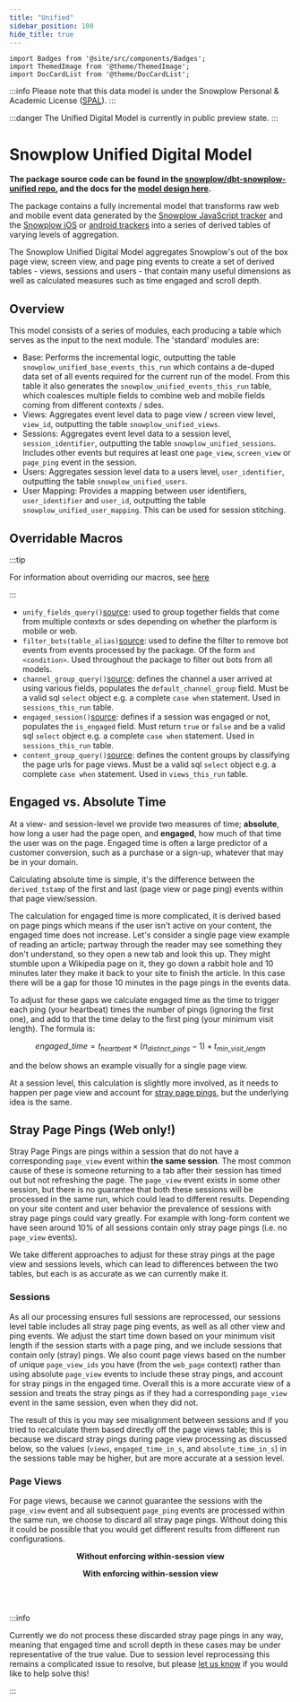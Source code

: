```yaml
---
title: "Unified"
sidebar_position: 100
hide_title: true
---
```


```mdx-code-block
import Badges from '@site/src/components/Badges';
import ThemedImage from '@theme/ThemedImage';
import DocCardList from '@theme/DocCardList';

```
:::info
Please note that this data model is under the Snowplow Personal & Academic License ([SPAL](/docs/contributing/personal-and-academic-license-faq/)).
:::

:::danger
The Unified Digital Model is currently in public preview state.
:::

<Badges badgeType="dbt-package Release" pkg="unified"></Badges>

# Snowplow Unified Digital Model

**The package source code can be found in the [snowplow/dbt-snowplow-unified repo](https://github.com/snowplow/dbt-snowplow-unified), and the docs for the [model design here](https://snowplow.github.io/dbt-snowplow-unified/#!/overview/snowplow_unified).**

The package contains a fully incremental model that transforms raw web and mobile event data generated by the [Snowplow JavaScript tracker](/docs/collecting-data/collecting-from-own-applications/javascript-trackers/index.md) and the [Snowplow iOS](docs/collecting-data/collecting-from-own-applications/mobile-trackers/previous-versions/objective-c-tracker/index.md) or [android trackers](/docs/collecting-data/collecting-from-own-applications/mobile-trackers/previous-versions/android-tracker/index.md) into a series of derived tables of varying levels of aggregation.

The Snowplow Unified Digital Model aggregates Snowplow's out of the box page view, screen view, and page ping events to create a set of derived tables - views, sessions and users - that contain many useful dimensions as well as calculated measures such as time engaged and scroll depth.

<p align="center">
<ThemedImage
alt='Unified Digital Model data flow'
sources={{
light: require('./images/unified-process-light.drawio.png').default,
dark: require('./images/unified-process-dark.drawio.png').default
}}
/>
</p>

## Overview

This model consists of a series of modules, each producing a table which serves as the input to the next module. The 'standard' modules are:

- Base: Performs the incremental logic, outputting the table `snowplow_unified_base_events_this_run` which contains a de-duped data set of all events required for the current run of the model. From this table it also generates the `snowplow_unified_events_this_run` table, which coalesces multiple fields to combine web and mobile fields coming from different contexts / sdes.
- Views: Aggregates event level data to page view / screen view level, `view_id`, outputting the table `snowplow_unified_views`.
- Sessions: Aggregates event level data to a session level, `session_identifier`, outputting the table `snowplow_unified_sessions`. Includes other events but requires at least one `page_view`, `screen_view` or `page_ping` event in the session.
- Users: Aggregates session level data to a users level, `user_identifier`, outputting the table `snowplow_unified_users`.
- User Mapping: Provides a mapping between user identifiers, `user_identifier` and `user_id`, outputting the table `snowplow_unified_user_mapping`. This can be used for session stitching.


## Overridable Macros

:::tip

For information about overriding our macros, see [here](/docs/modeling-your-data/modeling-your-data-with-dbt/dbt-operation/macros-and-keys/index.md#overriding-macros)

:::

- `unify_fields_query()`[source](https://github.com/snowplow/dbt-snowplow-unified/blob/main/macros/unify_fields_query.sql): used to group together fields that come from multiple contexts or sdes depending on whether the plarform is mobile or web.
- `filter_bots(table_alias)`[source](https://github.com/snowplow/dbt-snowplow-unified/blob/main/macros/filter_bots.sql): used to define the filter to remove bot events from events processed by the package. Of the form `and <condition>`. Used throughout the package to filter out bots from all models.
- `channel_group_query()`[source](https://github.com/snowplow/dbt-snowplow-unified/blob/main/macros/channel_group_query.sql): defines the channel a user arrived at using various fields, populates the `default_channel_group` field. Must be a valid sql `select` object e.g. a complete `case when` statement. Used in `sessions_this_run` table.
- `engaged_session()`[source](https://github.com/snowplow/dbt-snowplow-unified/blob/main/macros/engaged_session.sql): defines if a session was engaged or not, populates the `is_engaged` field. Must return `true` or `false` and be a valid sql `select` object e.g. a complete `case when` statement. Used in `sessions_this_run` table.
- `content_group_query()`[source](https://github.com/snowplow/dbt-snowplow-unified/blob/main/macros/channel_group_query.sql): defines the content groups by classifying the page urls for page views. Must be a valid sql `select` object e.g. a complete `case when` statement. Used in `views_this_run` table.

## Engaged vs. Absolute Time
At a view- and session-level we provide two measures of time; **absolute**, how long a user had the page open, and **engaged**, how much of that time the user was on the page. Engaged time is often a large predictor of a customer conversion, such as a purchase or a sign-up, whatever that may be in your domain.

Calculating absolute time is simple, it's the difference between the `derived_tstamp` of the first and last (page view or page ping) events within that page view/session.

The calculation for engaged time is more complicated, it is derived based on page pings which means if the user isn't active on your content, the engaged time does not increase. Let's consider a single page view example of reading an article; partway through the reader may see something they don't understand, so they open a new tab and look this up. They might stumble upon a Wikipedia page on it, they go down a rabbit hole and 10 minutes later they make it back to your site to finish the article. In this case there will be a gap for those 10 minutes in the page pings in the events data.

To adjust for these gaps we calculate engaged time as the time to trigger each ping (your heartbeat) times the number of pings (ignoring the first one), and add to that the time delay to the first ping (your minimum visit length). The formula is:

$$
engaged\_time=t_{heartbeat}\times (n_{distinct\_pings} -1) + t_{min\_visit\_length}
$$

and the below shows an example visually for a single page view.

<p align="center">
<ThemedImage
alt='Page views and pings showing gaps to highlight the difference between absolute and engaged time'
sources={{
light: require('./images/engaged_time_light.drawio.png').default,
dark: require('./images/engaged_time_dark.drawio.png').default
}}
/>
</p>

At a session level, this calculation is slightly more involved, as it needs to happen per page view and account for [stray page pings](#stray-page-pings), but the underlying idea is the same.


## Stray Page Pings (Web only!)
Stray Page Pings are pings within a session that do not have a corresponding `page_view` event within **the same session**. The most common cause of these is someone returning to a tab after their session has timed out but not refreshing the page. The `page_view` event exists in some other session, but there is no guarantee that both these sessions will be processed in the same run, which could lead to different results. Depending on your site content and user behavior the prevalence of sessions with stray page pings could vary greatly. For example with long-form content we have seen around 10% of all sessions contain only stray page pings (i.e. no `page_view` events).

We take different approaches to adjust for these stray pings at the page view and sessions levels, which can lead to differences between the two tables, but each is as accurate as we can currently make it.

### Sessions
As all our processing ensures full sessions are reprocessed, our sessions level table includes all stray page ping events, as well as all other view and ping events. We adjust the start time down based on your minimum visit length if the session starts with a page ping, and we include sessions that contain only (stray) pings. We also count page views based on the number of unique `page_view_ids` you have (from the `web_page` context) rather than using absolute `page_view` events to include these stray pings, and account for stray pings in the engaged time. Overall this is a more accurate view of a session and treats the stray pings as if they had a corresponding `page_view` event in the same session, even when they did not.

The result of this is you may see misalignment between sessions and if you tried to recalculate them based directly off the page views table; this is because we discard stray pings during page view processing as discussed below, so the values (`views`, `engaged_time_in_s`, and `absolute_time_in_s`) in the sessions table may be higher, but are more accurate at a session level.

<p align="center">
<ThemedImage
alt='Stray page ping sessionisation'
sources={{
light: require('./images/stray_sessions_light.drawio.png').default,
dark: require('./images/stray_sessions_dark.drawio.png').default
}}
/>
</p>


### Page Views
For page views, because we cannot guarantee the sessions with the `page_view` event and all subsequent `page_ping` events are processed within the same run, we choose to discard all stray page pings. Without doing this it could be possible that you would get different results from different run configurations.

<div style ={{overflow:'hidden'}}>
<div style={{float: 'left', width: '45%'}}>
<p align="center"><strong>Without enforcing within-session view</strong></p>
<ThemedImage
alt='Stray page ping page views'
sources={{
light: require('./images/stray_views_old-light.drawio.png').default,
dark: require('./images/stray_views_old-dark.drawio.png').default
}}
/>

</div>
<div style={{float: 'right', width: '45%'}}>
<p align="center"><strong>With enforcing within-session view</strong></p>
<ThemedImage
alt='Stray page ping page views'
sources={{
light: require('./images/stray_views_new-light.drawio.png').default,
dark: require('./images/stray_views_new-dark.drawio.png').default
}}
/>
</div>
</div>

<br></br>

:::info

Currently we do not process these discarded stray page pings in any way, meaning that engaged time and scroll depth in these cases may be under representative of the true value. Due to session level reprocessing this remains a complicated issue to resolve, but please [let us know](https://github.com/snowplow/dbt-snowplow-unified/issues) if you would like to help solve this!

:::
